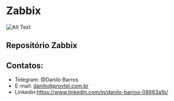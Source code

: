 # Zabbix
![Alt Text](https://www.google.com.br/url?sa=i&rct=j&q=&esrc=s&source=images&cd=&cad=rja&uact=8&ved=0ahUKEwjl6Jq8rNzTAhUCHZAKHViuD8AQjRwIBw&url=http%3A%2F%2Fwww.fluentd.org%2Fdataoutputs&psig=AFQjCNEIWZlgHsC228X205RlQZLS6AUhNA&ust=1494197176194027) 
## Repositório Zabbix

## Contatos:

- Telegram: @Danilo Barros
- E-mail: danilo@provtel.com.br
- Linkedin:https://www.linkedin.com/in/danilo-barros-08663a1b/

```sh

```


